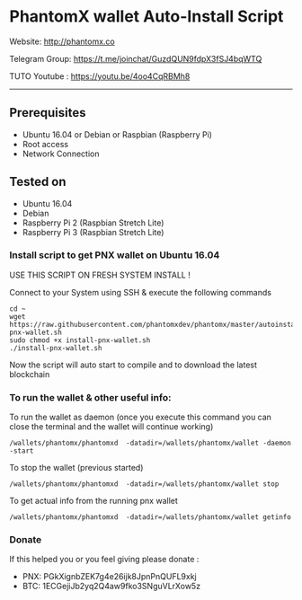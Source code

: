 # PhantomX wallet Auto-Install Script

Website: http://phantomx.co

Telegram Group: https://t.me/joinchat/GuzdQUN9fdpX3fSJ4bqWTQ

TUTO Youtube : https://youtu.be/4oo4CqRBMh8

***********************************



## Prerequisites

- Ubuntu 16.04 or Debian or Raspbian (Raspberry Pi)
- Root access
- Network Connection

## Tested on

- Ubuntu 16.04
- Debian
- Raspberry Pi 2 (Raspbian Stretch Lite)
- Raspberry Pi 3 (Raspbian Stretch Lite)


### Install script to get PNX wallet on Ubuntu 16.04

USE THIS SCRIPT ON FRESH SYSTEM INSTALL !

Connect to your System using SSH & execute the following commands

    cd ~
    wget https://raw.githubusercontent.com/phantomxdev/phantomx/master/autoinstall/install-pnx-wallet.sh
    sudo chmod +x install-pnx-wallet.sh
    ./install-pnx-wallet.sh

Now the script will auto start to compile and to download the latest blockchain



### To run the wallet & other useful info:

To run the wallet as daemon (once you execute this command you can close the terminal and the wallet will continue working)

    /wallets/phantomx/phantomxd  -datadir=/wallets/phantomx/wallet -daemon -start

To stop the wallet (previous started)

    /wallets/phantomx/phantomxd  -datadir=/wallets/phantomx/wallet stop

To get actual info from the running pnx wallet

    /wallets/phantomx/phantomxd  -datadir=/wallets/phantomx/wallet getinfo


### Donate

If this helped you or you feel giving please donate :
 - PNX: PGkXignbZEK7g4e26ijk8JpnPnQUFL9xkj
 - BTC: 1ECGejiJb2yq2Q4aw9fko3SNguVLrXow5z
